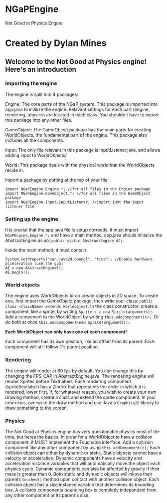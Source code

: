 # NGaPEngine
 Not Good at Physics Engine
# Created by Dylan Mines

## Welcome to the Not Good at Physics engine! Here's an introduction


### Importing the engine
The engine is split into 4 packages: 

Engine:
The core parts of the NGaP system. This package is imported into app.java to initilize the engine. Relavant settings for each part (engine, rendering, physics) are located in each class. You shouldn't have to import this package into any other files.

GameObject:
The GameObject package has the main parts for creating WorldObjects, the fundamental part of the engine. This package also includes all the components.

Input:
The only file relavant in this package is InputListener.java, and allows adding input to WorldObjects/

World:
This package deals with the physical world that the WorldObjects reside in.

Import a package by putting at the top of your file:
```
import NGaPEngine.Engine.*; //for all files in the Engine package
import NGaPEngine.GameObject.*; //for all files in the GameObject package
import NGaPEngine.Input.InputListener; //import just the imput listener file
```

### Setting up the engine
It is crucial that the app.java file is setup correctly. It must import `NGaPEngine.Engine.*;` and have a main method. app.java should initialize the AbstractEngine as so: `public static AbstractEngine AE;`.

Inside the main method, it must contain
```
System.setProperty("sun.java2d.opengl", "true"); //Enable hardware acceleration (use the gpu)
AE = new AbstractEngine();
AE.begin();
```

### World objects
The engine uses WorldObjects to do create objects in 2D space. To create one, first import the GameObject package, then write your class:
`public class <ClassName> extends WorldObject`. 
In the class constructor, create a component, like a sprite, by writing
`Sprite s = new Sprite(arguments);`.
Add a component to the WorldObject by writing
`this.addComponent(s);`. 
Or do both at once
`this.addComponent(new Sprite(arguments));`

**Each WorldObject can only have one of each component!**

Each component has its own position, like an offset from its parent. Each component will still follow it's parent position.

### Rendering
The engine will render at 60 fps by default. You can change this by changing the FPS_CAP in AbstractEngine.java. The rendering engine will render Sprites before TextLabels. Each rendering component (sprite/textlabel) has a ZIndex that represents the order in which it is rendered, lower first. If, for whatever reason, you wish to create your own drawing method, create a class and extend the sprite component. In your new class, overwrite the draw method and use Java's `Graphics2D` library to draw something to the screen.

### Physics
The Not Good at Physics engine has very questionable physics most of the time, but heres the basics:
In order for a WorldObject to have a collision component, it MUST implement the Touchable interface. Add a collision component like any other component by using `this.addComponent(c);` Each collision object can either by dynamic or static. Static objects cannot have a velocity or acceleration. Dynamic components have a velocity and acceleration instance variables that will automatically move the object each physics cycle. Dynamic components can also be affected by gravity if their mass is greater than 0. Both static and dymanic objects will inkove their parents `touched()` method upon contact with another collision object. Each collision object has a size instance variable that determines its bounding box. A collision components bounding box is completly independant from any other component or its parent's size.
